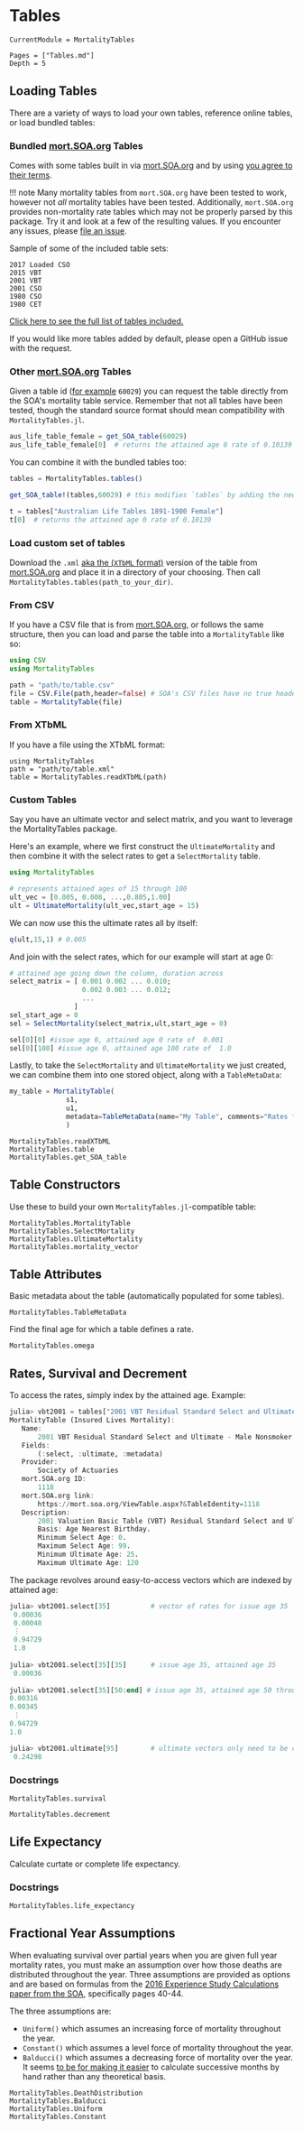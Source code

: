 # Tables

```@meta
CurrentModule = MortalityTables
```

```@contents
Pages = ["Tables.md"]
Depth = 5
```

## Loading Tables

There are a variety of ways to load your own tables, reference online tables, or load bundled tables:

### Bundled [mort.SOA.org](https://mort.soa.org) Tables

Comes with some tables built in via [mort.SOA.org](https://mort.soa.org) and by using [you agree to their terms](https://mort.soa.org/TermsOfUse.aspx).

!!! note
    Many mortality tables from `mort.SOA.org` have been tested to work, however not *all* mortality tables have been tested. Additionally, `mort.SOA.org` provides non-mortality rate tables which may not be properly parsed by this package. Try it and look at a few of the resulting values. If you encounter any issues, please [file an issue](https://github.com/JuliaActuary/MortalityTables.jl/issues).

Sample of some of the included table sets:

```plaintext
2017 Loaded CSO
2015 VBT
2001 VBT
2001 CSO
1980 CSO
1980 CET
```

[Click here to see the full list of tables included.](https://github.com/JuliaActuary/MortalityTables.jl/blob/master/BundledTables.md)

If you would like more tables added by default, please open a GitHub issue with the request.

### Other [mort.SOA.org](https://mort.soa.org) Tables

Given a table id ([for example](https://mort.soa.org/ViewTable.aspx?&TableIdentity=60029) `60029`)
you can request the table directly from the SOA's mortality table service. Remember
that not all tables have been tested, though the standard source format should mean
compatibility with `MortalityTables.jl`.

```julia
aus_life_table_female = get_SOA_table(60029)
aus_life_table_female[0]  # returns the attained age 0 rate of 0.10139
```

You can combine it with the bundled tables too:

```julia
tables = MortalityTables.tables()

get_SOA_table!(tables,60029) # this modifies `tables` by adding the new table

t = tables["Australian Life Tables 1891-1900 Female"]
t[0]  # returns the attained age 0 rate of 0.10139
```

### Load custom set of tables

Download the `.xml` [aka the (`XTbML` format)](https://mort.soa.org/About.aspx) version of the table from [mort.SOA.org](https://mort.soa.org) and place it in a directory of your choosing. Then call `MortalityTables.tables(path_to_your_dir)`.


### From CSV

If you have a CSV file that is from [mort.SOA.org](https://mort.SOA.org), or follows the same structure, then you can load and parse the table into a `MortalityTable` like so:

```julia
using CSV
using MortalityTables

path = "path/to/table.csv"
file = CSV.File(path,header=false) # SOA's CSV files have no true header
table = MortalityTable(file)
```

### From XTbML

If you have a file using the XTbML format:

```
using MortalityTables
path = "path/to/table.xml"
table = MortalityTables.readXTbML(path)
```

### Custom Tables

Say you have an ultimate vector and select matrix, and you want to leverage the MortalityTables package.

Here's an example, where we first construct the `UltimateMortality` and then combine
it with the select rates to get a `SelectMortality` table.

```julia
using MortalityTables

# represents attained ages of 15 through 100
ult_vec = [0.005, 0.008, ...,0.805,1.00]
ult = UltimateMortality(ult_vec,start_age = 15)
```

We can now use this the ultimate rates all by itself:

```julia
q(ult,15,1) # 0.005
```

And join with the select rates, which for our example will start at age 0:

```julia
# attained age going down the column, duration across
select_matrix = [ 0.001 0.002 ... 0.010;
                  0.002 0.003 ... 0.012;
                  ...
                ]
sel_start_age = 0
sel = SelectMortality(select_matrix,ult,start_age = 0)

sel[0][0] #issue age 0, attained age 0 rate of  0.001
sel[0][100] #issue age 0, attained age 100 rate of  1.0
```

Lastly, to take the `SelectMortality` and `UltimateMortality` we just created,
we can combine them into one stored object, along with a `TableMetaData`:

```julia
my_table = MortalityTable(
              s1,
              u1,
              metadata=TableMetaData(name="My Table", comments="Rates for Product XYZ")
              )
```

```@docs; canonical=false
MortalityTables.readXTbML
MortalityTables.table
MortalityTables.get_SOA_table
```

## Table Constructors

Use these to build your own `MortalityTables.jl`-compatible table:

```@docs; canonical=false
MortalityTables.MortalityTable
MortalityTables.SelectMortality
MortalityTables.UltimateMortality
MortalityTables.mortality_vector
```

## Table Attributes

Basic metadata about the table (automatically populated for some tables).

```@docs; canonical=false
MortalityTables.TableMetaData
```

Find the final age for which a table defines a rate.

```@docs; canonical=false
MortalityTables.omega
```

## Rates, Survival and Decrement

To access the rates, simply index by the attained age. Example:

```julia
julia> vbt2001 = tables["2001 VBT Residual Standard Select and Ultimate - Male Nonsmoker, ANB"]
MortalityTable (Insured Lives Mortality):
   Name:
       2001 VBT Residual Standard Select and Ultimate - Male Nonsmoker, ANB
   Fields:
       (:select, :ultimate, :metadata)
   Provider:
       Society of Actuaries
   mort.SOA.org ID:
       1118
   mort.SOA.org link:
       https://mort.soa.org/ViewTable.aspx?&TableIdentity=1118
   Description:
       2001 Valuation Basic Table (VBT) Residual Standard Select and Ultimate Table -  Male Nonsmoker.
       Basis: Age Nearest Birthday. 
       Minimum Select Age: 0. 
       Maximum Select Age: 99. 
       Minimum Ultimate Age: 25. 
       Maximum Ultimate Age: 120
```

The package revolves around easy-to-access vectors which are indexed by attained age:

```julia
julia> vbt2001.select[35]          # vector of rates for issue age 35
 0.00036
 0.00048
 ⋮
 0.94729
 1.0
 
julia> vbt2001.select[35][35]      # issue age 35, attained age 35
 0.00036
 
julia> vbt2001.select[35][50:end] # issue age 35, attained age 50 through end of table
0.00316
0.00345
 ⋮
0.94729
1.0

julia> vbt2001.ultimate[95]        # ultimate vectors only need to be called with the attained age
 0.24298
```

### Docstrings

```@docs; canonical=false
MortalityTables.survival
```

```@docs; canonical=false
MortalityTables.decrement
```
## Life Expectancy

Calculate curtate or complete life expectancy.

### Docstrings

```@docs; canonical=false
MortalityTables.life_expectancy
```

## Fractional Year Assumptions

When evaluating survival over partial years when you are given full year mortality
rates, you must make an assumption over how those deaths are distributed throughout
the year. Three assumptions are provided as options and are based on formulas
from the [2016 Experience Study Calculations paper from the SOA](https://www.soa.org/globalassets/assets/Files/Research/2016-10-experience-study-calculations.pdf), specifically pages 40-44.

The three assumptions are:

- `Uniform()` which assumes an increasing force of mortality throughout the year.
- `Constant()` which assumes a level force of mortality throughout the year.
- `Balducci()` which assumes a decreasing force of mortality over the year. It seems [to
be for making it easier](https://www.soa.org/globalassets/assets/library/research/actuarial-research-clearing-house/1978-89/1988/arch-1/arch88v17.pdf) to calculate successive months by hand rather than any theoretical basis.

```@docs; canonical=false
MortalityTables.DeathDistribution
MortalityTables.Balducci
MortalityTables.Uniform
MortalityTables.Constant
```